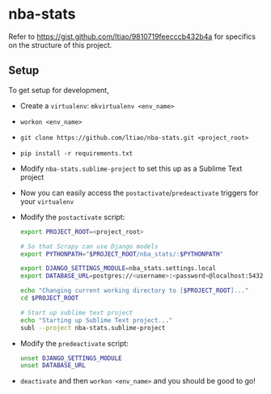 nba-stats
=========

Refer to https://gist.github.com/ltiao/9810719feecccb432b4a for specifics on the structure of this project.

## Setup ##

To get setup for development,

-   Create a `virtualenv`: `mkvirtualenv <env_name>`
-   `workon <env_name>`
-   `git clone https://github.com/ltiao/nba-stats.git <project_root>`
-   `pip install -r requirements.txt`
-   Modify `nba-stats.sublime-project` to set this up as a Sublime Text project
-   Now you can easily access the `postactivate`/`predeactivate` triggers for your `virtualenv`
-   Modify the `postactivate` script:
    
    ```bash
    export PROJECT_ROOT=<project_root>

    # So that Scrapy can use Django models
    export PYTHONPATH="$PROJECT_ROOT/nba_stats/:$PYTHONPATH"

    export DJANGO_SETTINGS_MODULE=nba_stats.settings.local
    export DATABASE_URL=postgres://<username>:<password>@localhost:5432/<db_name>

    echo "Changing current working directory to [$PROJECT_ROOT]..."
    cd $PROJECT_ROOT

    # Start up sublime text project
    echo "Starting up Sublime Text project..."
    subl --project nba-stats.sublime-project
    ```
-   Modify the `predeactivate` script:
    
    ```bash
    unset DJANGO_SETTINGS_MODULE
    unset DATABASE_URL
    ```
-   `deactivate` and then `workon <env_name>` and you should be good to go!
